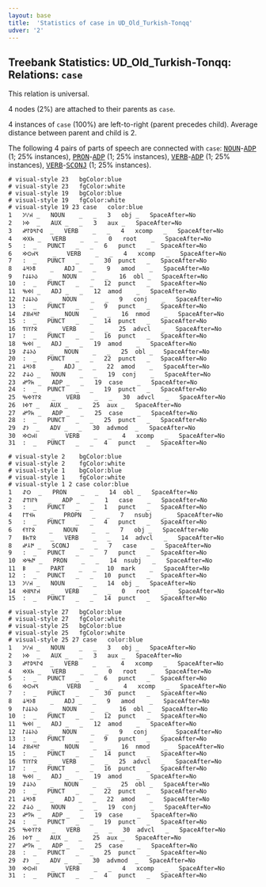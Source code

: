 ```yaml
---
layout: base
title:  'Statistics of case in UD_Old_Turkish-Tonqq'
udver: '2'
---
```


## Treebank Statistics: UD_Old_Turkish-Tonqq: Relations: `case`

This relation is universal.

4 nodes (2%) are attached to their parents as `case`.

4 instances of `case` (100%) are left-to-right (parent precedes child).
Average distance between parent and child is 2.

The following 4 pairs of parts of speech are connected with `case`: <tt><a href="otk_tonqq-pos-NOUN.html">NOUN</a></tt>-<tt><a href="otk_tonqq-pos-ADP.html">ADP</a></tt> (1; 25% instances), <tt><a href="otk_tonqq-pos-PRON.html">PRON</a></tt>-<tt><a href="otk_tonqq-pos-ADP.html">ADP</a></tt> (1; 25% instances), <tt><a href="otk_tonqq-pos-VERB.html">VERB</a></tt>-<tt><a href="otk_tonqq-pos-ADP.html">ADP</a></tt> (1; 25% instances), <tt><a href="otk_tonqq-pos-VERB.html">VERB</a></tt>-<tt><a href="otk_tonqq-pos-SCONJ.html">SCONJ</a></tt> (1; 25% instances).


~~~ conllu
# visual-style 23	bgColor:blue
# visual-style 23	fgColor:white
# visual-style 19	bgColor:blue
# visual-style 19	fgColor:white
# visual-style 19 23 case	color:blue
1	𐰴𐰎𐰣	_	NOUN	_	_	3	obj	_	SpaceAfter=No
2	𐰢𐰆	_	AUX	_	_	3	aux	_	SpaceAfter=No
3	𐰶𐰃𐰽𐰖𐰃𐰤	_	VERB	_	_	4	xcomp	_	SpaceAfter=No
4	𐱅𐰓𐰢	_	VERB	_	_	0	root	_	SpaceAfter=No
5	:‏	_	PUNCT	_	_	6	punct	_	SpaceAfter=No
6	𐰽𐰴𐰧𐰢	_	VERB	_	_	4	xcomp	_	SpaceAfter=No
7	:‏	_	PUNCT	_	_	30	punct	_	SpaceAfter=No
8	𐱃𐰆𐰺𐰸	_	ADJ	_	_	9	amod	_	SpaceAfter=No
9	𐰉𐰆𐰸𐰞𐰃	_	NOUN	_	_	16	obl	_	SpaceAfter=No
10	:‏	_	PUNCT	_	_	12	punct	_	SpaceAfter=No
11	𐰾𐰢𐰕	_	ADJ	_	_	12	amod	_	SpaceAfter=No
12	𐰉𐰆𐰸𐰞𐰃	_	NOUN	_	_	9	conj	_	SpaceAfter=No
13	:‏	_	PUNCT	_	_	9	punct	_	SpaceAfter=No
14	𐰃𐰺𐰴𐰑𐰀	_	NOUN	_	_	16	nmod	_	SpaceAfter=No
15	:‏	_	PUNCT	_	_	14	punct	_	SpaceAfter=No
16	𐰋𐰃𐰠𐰾𐰼	_	VERB	_	_	25	advcl	_	SpaceAfter=No
17	:‏	_	PUNCT	_	_	16	punct	_	SpaceAfter=No
18	𐰾𐰢𐰕	_	ADJ	_	_	19	amod	_	SpaceAfter=No
19	𐰉𐰆𐰸𐰀	_	NOUN	_	_	25	obl	_	SpaceAfter=No
20	:‏	_	PUNCT	_	_	22	punct	_	SpaceAfter=No
21	𐱃𐰆𐰺𐰸	_	ADJ	_	_	22	amod	_	SpaceAfter=No
22	𐰉𐰸𐰀	_	NOUN	_	_	19	conj	_	SpaceAfter=No
23	𐱅𐰘𐰤	_	ADP	_	_	19	case	_	SpaceAfter=No
24	:‏	_	PUNCT	_	_	19	punct	_	SpaceAfter=No
25	𐰋𐰃𐰠𐰢𐰕	_	VERB	_	_	30	advcl	_	SpaceAfter=No
26	𐰼𐰢𐰾	_	AUX	_	_	25	aux	_	SpaceAfter=No
27	𐱅𐰘𐰤	_	ADP	_	_	25	case	_	SpaceAfter=No
28	:‏	_	PUNCT	_	_	25	punct	_	SpaceAfter=No
29	𐰨𐰀	_	ADV	_	_	30	advmod	_	SpaceAfter=No
30	𐰾𐰴𐰧𐰢	_	VERB	_	_	4	xcomp	_	SpaceAfter=No
31	:‏	_	PUNCT	_	_	4	punct	_	SpaceAfter=No

~~~


~~~ conllu
# visual-style 2	bgColor:blue
# visual-style 2	fgColor:white
# visual-style 1	bgColor:blue
# visual-style 1	fgColor:white
# visual-style 1 2 case	color:blue
1	𐰧𐰀	_	PRON	_	_	14	obl	_	SpaceAfter=No
2	𐰚𐰃𐰾𐰼𐰀	_	ADP	_	_	1	case	_	SpaceAfter=No
3	:‏	_	PUNCT	_	_	1	punct	_	SpaceAfter=No
4	𐱅𐰭𐰼𐰃	_	PROPN	_	_	7	nsubj	_	SpaceAfter=No
5	:‏	_	PUNCT	_	_	4	punct	_	SpaceAfter=No
6	𐰋𐰃𐰠𐰏	_	NOUN	_	_	7	obj	_	SpaceAfter=No
7	𐰋𐰼𐱅𐰝	_	VERB	_	_	14	advcl	_	SpaceAfter=No
8	𐰇𐰲𐰤	_	SCONJ	_	_	7	case	_	SpaceAfter=No
9	:‏	_	PUNCT	_	_	7	punct	_	SpaceAfter=No
10	𐰇𐰕𐰢	_	PRON	_	_	14	nsubj	_	SpaceAfter=No
11	𐰝	_	PART	_	_	10	mark	_	SpaceAfter=No
12	:‏	_	PUNCT	_	_	10	punct	_	SpaceAfter=No
13	𐰴𐰎𐰣	_	NOUN	_	_	14	obj	_	SpaceAfter=No
14	𐰴𐰃𐰽𐰑𐰢	_	VERB	_	_	0	root	_	SpaceAfter=No
15	:‏	_	PUNCT	_	_	14	punct	_	SpaceAfter=No

~~~


~~~ conllu
# visual-style 27	bgColor:blue
# visual-style 27	fgColor:white
# visual-style 25	bgColor:blue
# visual-style 25	fgColor:white
# visual-style 25 27 case	color:blue
1	𐰴𐰎𐰣	_	NOUN	_	_	3	obj	_	SpaceAfter=No
2	𐰢𐰆	_	AUX	_	_	3	aux	_	SpaceAfter=No
3	𐰶𐰃𐰽𐰖𐰃𐰤	_	VERB	_	_	4	xcomp	_	SpaceAfter=No
4	𐱅𐰓𐰢	_	VERB	_	_	0	root	_	SpaceAfter=No
5	:‏	_	PUNCT	_	_	6	punct	_	SpaceAfter=No
6	𐰽𐰴𐰧𐰢	_	VERB	_	_	4	xcomp	_	SpaceAfter=No
7	:‏	_	PUNCT	_	_	30	punct	_	SpaceAfter=No
8	𐱃𐰆𐰺𐰸	_	ADJ	_	_	9	amod	_	SpaceAfter=No
9	𐰉𐰆𐰸𐰞𐰃	_	NOUN	_	_	16	obl	_	SpaceAfter=No
10	:‏	_	PUNCT	_	_	12	punct	_	SpaceAfter=No
11	𐰾𐰢𐰕	_	ADJ	_	_	12	amod	_	SpaceAfter=No
12	𐰉𐰆𐰸𐰞𐰃	_	NOUN	_	_	9	conj	_	SpaceAfter=No
13	:‏	_	PUNCT	_	_	9	punct	_	SpaceAfter=No
14	𐰃𐰺𐰴𐰑𐰀	_	NOUN	_	_	16	nmod	_	SpaceAfter=No
15	:‏	_	PUNCT	_	_	14	punct	_	SpaceAfter=No
16	𐰋𐰃𐰠𐰾𐰼	_	VERB	_	_	25	advcl	_	SpaceAfter=No
17	:‏	_	PUNCT	_	_	16	punct	_	SpaceAfter=No
18	𐰾𐰢𐰕	_	ADJ	_	_	19	amod	_	SpaceAfter=No
19	𐰉𐰆𐰸𐰀	_	NOUN	_	_	25	obl	_	SpaceAfter=No
20	:‏	_	PUNCT	_	_	22	punct	_	SpaceAfter=No
21	𐱃𐰆𐰺𐰸	_	ADJ	_	_	22	amod	_	SpaceAfter=No
22	𐰉𐰸𐰀	_	NOUN	_	_	19	conj	_	SpaceAfter=No
23	𐱅𐰘𐰤	_	ADP	_	_	19	case	_	SpaceAfter=No
24	:‏	_	PUNCT	_	_	19	punct	_	SpaceAfter=No
25	𐰋𐰃𐰠𐰢𐰕	_	VERB	_	_	30	advcl	_	SpaceAfter=No
26	𐰼𐰢𐰾	_	AUX	_	_	25	aux	_	SpaceAfter=No
27	𐱅𐰘𐰤	_	ADP	_	_	25	case	_	SpaceAfter=No
28	:‏	_	PUNCT	_	_	25	punct	_	SpaceAfter=No
29	𐰨𐰀	_	ADV	_	_	30	advmod	_	SpaceAfter=No
30	𐰾𐰴𐰧𐰢	_	VERB	_	_	4	xcomp	_	SpaceAfter=No
31	:‏	_	PUNCT	_	_	4	punct	_	SpaceAfter=No

~~~


